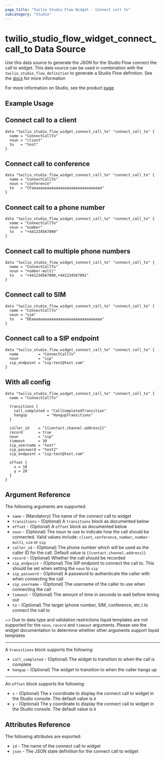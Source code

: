 ```yaml
---
page_title: "Twilio Studio Flow Widget - Connect call to"
subcategory: "Studio"
---
```


# twilio_studio_flow_widget_connect_call_to Data Source

Use this data source to generate the JSON for the Studio Flow connect the call to widget. This data source can be used in combination with the `twilio_studio_flow_definition` to generate a Studio Flow definition. See the [docs](https://www.twilio.com/docs/studio/widget-library/connect-call) for more information

For more information on Studio, see the product [page](https://www.twilio.com/studio)

## Example Usage

## Connect call to a client

```hcl
data "twilio_studio_flow_widget_connect_call_to" "connect_call_to" {
  name = "ConnectCallTo"
  noun = "client"
  to   = "test"
}
```

## Connect call to conference

```hcl
data "twilio_studio_flow_widget_connect_call_to" "connect_call_to" {
  name = "ConnectCallTo"
  noun = "conference"
  to   = "CFaaaaaaaaaaaaaaaaaaaaaaaaaaaaaaaa"
}
```

## Connect call to a phone number

```hcl
data "twilio_studio_flow_widget_connect_call_to" "connect_call_to" {
  name = "ConnectCallTo"
  noun = "number"
  to   = "+441234567890"
}
```

## Connect call to multiple phone numbers

```hcl
data "twilio_studio_flow_widget_connect_call_to" "connect_call_to" {
  name = "ConnectCallTo"
  noun = "number-multi"
  to   = "+441234567890,+441234567891"
}
```

## Connect call to SIM

```hcl
data "twilio_studio_flow_widget_connect_call_to" "connect_call_to" {
  name = "ConnectCallTo"
  noun = "sim"
  to   = "DEaaaaaaaaaaaaaaaaaaaaaaaaaaaaaaaa"
}
```

## Connect call to a SIP endpoint

```hcl
data "twilio_studio_flow_widget_connect_call_to" "connect_call_to" {
  name         = "ConnectCallTo"
  noun         = "sip"
  sip_endpoint = "sip:test@test.com"
}
```

## With all config

```hcl
data "twilio_studio_flow_widget_connect_call_to" "connect_call_to" {
  name = "ConnectCallTo"

  transitions {
    call_completed = "CallCompletedTransition"
    hangup         = "HangupTransitions"
  }

  caller_id    = "{{contact.channel.address}}"
  record       = true
  noun         = "sip"
  timeout      = 30
  sip_username = "test"
  sip_password = "test2"
  sip_endpoint = "sip:test@test.com"

  offset {
    x = 10
    y = 20
  }
}
```

## Argument Reference

The following arguments are supported:

- `name` - (Mandatory) The name of the connect call to widget
- `transitions` - (Optional) A `transitions` block as documented below
- `offset` - (Optional) A `offset` block as documented below
- `noun` - (Optional) The noun to use to indicate how the call should be connected. Valid values include: `client`, `conference`, `number`, `number-multi`, `sim` or `sip`
- `caller_id` - (Optional) The phone number which will be used as the caller ID for the call. Default value is `{{contact.channel.address}}`
- `record` - (Optional) Whether the call should be recorded
- `sip_endpoint` - (Optional) The SIP endpoint to connect the call to. This should be set when setting the `noun` to `sip`
- `sip_password` - (Optional) A password to authenticate the caller with when connecting the call
- `sip_username` - (Optional) The username of the caller to use when connecting the call
- `timeout` - (Optional) The amount of time in seconds to wait before timing out
- `to` - (Optional) The target (phone number, SIM, conference, etc.) to connect the call to

~> Due to data type and validation restrictions liquid templates are not supported for the `noun`, `record` and `timeout` arguments. Please see the widget documentation to determine whether other arguments support liquid templates

---

A `transitions` block supports the following:

- `call_completed` - (Optional) The widget to transition to when the call is complete
- `hangup` - (Optional) The widget to transition to when the caller hangs up

---

An `offset` block supports the following:

- `x` - (Optional) The x coordinate to display the connect call to widget in the Studio console. The default value is `0`
- `y` - (Optional) The y coordinate to display the connect call to widget in the Studio console. The default value is `0`

## Attributes Reference

The following attributes are exported:

- `id` - The name of the connect call to widget
- `json` - The JSON state definition for the connect call to widget
